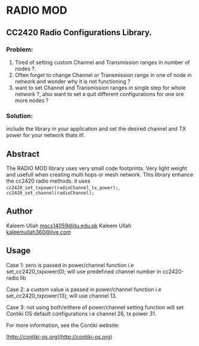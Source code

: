 # RADIO MOD

## CC2420 Radio Configurations Library.


### Problem:

1. Tired of setting custom Channel and Transmission ranges in number of nodes ?. 
2. Often forget to change Channel or Transmission range in one of node in network and wonder why it is not functioning ?
3. want to set Channel and Transmission ranges in single step for whole network ?, also want to set a quit different configurations for one ore more nodes ?

### Solution:
include the library in your application and set the desired channel and TX power for your network thats it!.

## Abstract
The RADIO MOD library uses very small code footprints. Very light weight and usefull when creating multi hops or mesh network.
This library enhance the cc2420 radio methods. it uses `cc2420_set_txpower(radioChannel_tx_power);`, `cc2420_set_channel(radioChannel);`


## Author
Kaleem Ullah <mscs14059@itu.edu.pk>
Kaleem Ullah <kaleemullah360@live.com>

## Usage
Case 1:	zero is passed in power/channel function i.e set_cc2420_txpower(0); will use predefined channel number in cc2420-radio lib

Case 2:	a custom value is passed in power/channel function i.e set_cc2420_txpower(13); will use channel 13.

Case 3:	not using both/eithere of power/channel setting function will set Contiki OS default configurations i.e channel 26, tx power 31.

For more information, see the Contiki website:

[http://contiki-os.org](http://contiki-os.org)
